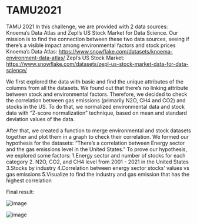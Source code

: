 # TAMU2021
TAMU 2021 
In this challenge, we are provided with 2 data sources: Knoema’s Data Atlas and Zepl’s US Stock Market for Data Science. Our mission is to find the connection between these two data sources, seeing if there’s a visible impact among environmental factors and stock prices
Knoema’s Data Atlas: https://www.snowflake.com/datasets/knoema-environment-data-atlas/
Zepl’s US Stock Market: https://www.snowflake.com/datasets/zepl-us-stock-market-data-for-data-science/

We first explored the data with basic and find the unique attributes of the columns from all the datasets. We found out that there’s no linking attribute between stock and environmental factors. Therefore, we decided to check the correlation between gas emissions (primarily N2O, CH4 and CO2) and stocks in the US. To do that, we normalized environmental data and stock data with “Z-score normalization” technique, based on mean and standard deviation values of the data.
 
After that, we created a function to merge environmental and stock datasets together and plot them in a graph to check their correlation. We formed our hypothesis for the datasets: “There’s a correlation between Energy sector and the gas emissions level in the United States.”
To prove our hypothesis, we explored some factors:
1.Energy sector and number of stocks for each category
2. N2O, CO2, and CH4 level from 2001 - 2021 in the United States
3.Stocks by industry
4.Correlation between energy sector stocks’ values vs gas emissions
5.Visualize to find the industry and gas emission that has the highest correlation

Final result:

![image](https://user-images.githubusercontent.com/59891364/137635572-9ce42ef8-613a-4cbe-90d5-e78691284346.png)

![image](https://user-images.githubusercontent.com/59891364/137635575-289509b0-c0ef-4241-b804-6b2cd1de6534.png)
